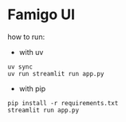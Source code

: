 # Famigo UI

how to run:

* with uv

```shell
uv sync
uv run streamlit run app.py
```

* with pip

```shell
pip install -r requirements.txt
streamlit run app.py
```